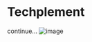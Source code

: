 # Techplement
continue...
![image](https://github.com/inglepriyanka148867/Techplement/assets/152428133/c5342ccd-2c2d-48e8-b2bb-fb67c6c39878)
